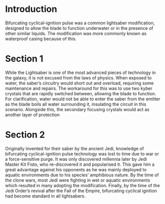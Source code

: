 # Introduction

Bifurcating cyclical-ignition pulse was a common lightsaber modification, designed to allow the blade to function underwater or in the presence of other similar liquids.
The modification was more commonly known as waterproof casing because of this.

# Section 1

While the Lightsaber is one of the most advanced pieces of technology in the galaxy, it is not excused from the laws of physics.
When exposed to water, the saber’s circuitry would short out and overload, requiring some maintenance and repairs.
The workaround for this was to use two kyber crystals that are rapidly switched between, allowing the blade to function.
For clarification, water would not be able to enter the saber from the emitter as the blade boils all water surrounding it, insulating the circuit in this scenario.
Alongside this, the secondary focusing crystals would act as another layer of protection

# Section 2

Originally invented for their saber by the ancient Jedi, knowledge of bifurcating cyclical-ignition pulse technology was lost to time due to war or a force-sensitive purge.
It was only discovered millennia later by Jedi Master Kit Fisto, who re-discovered it and popularised it.
This gave him a great advantage against his opponents as he was mainly deployed to aquatic environments due to his species’ amphibious nature.
By the time of the clone wars, most Jedi were fighting in wet or aquatic environments which resulted in many adopting the modification.
Finally, by the time of the Jedi Order’s revival after the Fall of the Empire, bifurcating cyclical ignition had become standard in all lightsabers.
